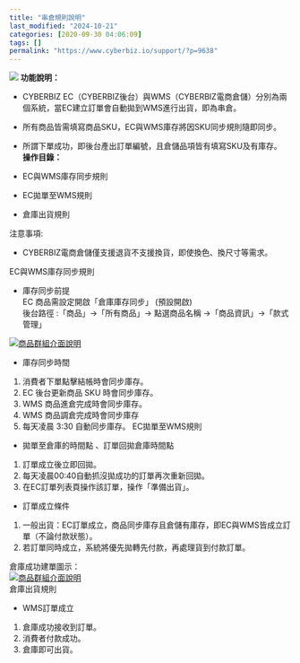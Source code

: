 ```yaml
---
title: "串倉規則說明"
last_modified: "2024-10-21"
categories: [2020-09-30 04:06:09]
tags: []
permalink: "https://www.cyberbiz.io/support/?p=9638"
---
```


![](https://www.cyberbiz.io/support/wp-content/uploads/高手、企業版.png) **功能說明：**  

* CYBERBIZ EC（CYBERBIZ後台）與WMS（CYBERBIZ電商倉儲）分別為兩個系統，當EC建立訂單會自動拋到WMS進行出貨，即為串倉。
* 所有商品皆需填寫商品SKU，EC與WMS庫存將因SKU同步規則隨即同步。
* 所謂下單成功，即後台產出訂單編號，且倉儲品項皆有填寫SKU及有庫存。
**操作目錄：**

* EC與WMS庫存同步規則
* EC拋單至WMS規則
* 倉庫出貨規則

注意事項:  

* CYBERBIZ電商倉儲僅支援退貨不支援換貨，即使換色、換尺寸等需求。

EC與WMS庫存同步規則

* 庫存同步前提  
EC 商品需設定開啟「倉庫庫存同步」 (預設開啟)  
後台路徑 :「商品」→「所有商品」→ 點選商品名稱 →「商品資訊」→「款式管理」  

[![商品群組介面說明](https://www.cyberbiz.io/support/wp-content/uploads/串倉基本規則04.png)](https://www.cyberbiz.io/support/wp-content/uploads/串倉基本規則04.png)  



* 庫存同步時間


1. 消費者下單點擊結帳時會同步庫存。
2. EC 後台更新商品 SKU 時會同步庫存。
3. WMS 商品進倉完成時會同步庫存。
4. WMS 商品調倉完成時會同步庫存
5. 每天凌晨 3:30 自動同步庫存。
EC拋單至WMS規則

* 拋單至倉庫的時間點 、訂單回拋倉庫時間點


1. 訂單成立後立即回拋。
2. 每天凌晨00:40自動抓沒拋成功的訂單再次重新回拋。
3. 在EC訂單列表頁操作該訂單，操作「準備出貨」。


* 訂單成立條件


1. 一般出貨：EC訂單成立，商品同步庫存且倉儲有庫存，即EC與WMS皆成立訂單（不論付款狀態）。
2. 若訂單同時成立，系統將優先拋轉先付款，再處理貨到付款訂單。

倉庫成功建單圖示：  
[![商品群組介面說明](https://www.cyberbiz.co/support/wp-content/uploads/2020/09/串倉基本規則03.png)](https://www.cyberbiz.co/support/wp-content/uploads/2020/09/串倉基本規則03.png)  
倉庫出貨規則

* WMS訂單成立


1. 倉庫成功接收到訂單。
2. 消費者付款成功。
3. 倉庫即可出貨。

